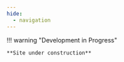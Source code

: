 ```yaml
---
hide:
  - navigation
---
```


!!! warning "Development in Progress"

    **Site under construction**